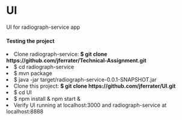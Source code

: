 # UI
UI for radiograph-service app

<h4> Testing the project</h4>
<lu>
    <li>Clone radiograph-service: <strong>$ git clone https://github.com/jferrater/Technical-Assignment.git</strong></li>
    <li>$ cd radiograph-service</li>
    <li>$ mvn package</li>
    <li>$ java -jar target/radiograph-service-0.0.1-SNAPSHOT.jar</li>
    <li>Clone this project: <strong>$ git clone https://github.com/jferrater/UI.git</strong></li>
    <li>$ cd UI</li>
    <li>$ npm install & npm start &</li>
    <li>Verify UI running at localhost:3000 and radiograph-service at localhost:8888</li>
</lu>

